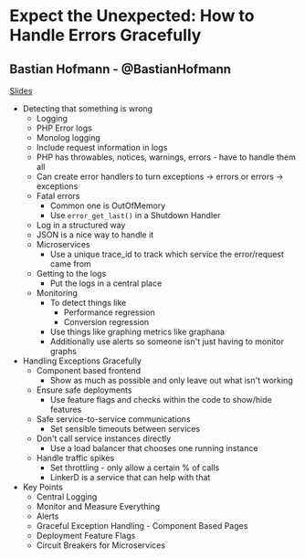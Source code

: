 # Expect the Unexpected: How to Handle Errors Gracefully
## Bastian Hofmann - @BastianHofmann
[Slides](https://speakerdeck.com/bastianhofmann/expect-the-un-expected-how-to-handle-errors-gracefully-1)
- Detecting that something is wrong
    - Logging
    - PHP Error logs
    - Monolog logging
    - Include request information in logs
    - PHP has throwables, notices, warnings, errors - have to handle them all
    - Can create error handlers to turn exceptions -> errors or errors -> exceptions
    - Fatal errors
        - Common one is OutOfMemory
        - Use `error_get_last()` in a Shutdown Handler
    - Log in a structured way
    - JSON is a nice way to handle it
    - Microservices
        - Use a unique trace_id to track which service the error/request came from
    - Getting to the logs
        - Put the logs in a central place
    - Monitoring
        - To detect things like
            - Performance regression
            - Conversion regression
        - Use things like graphing metrics like graphana
        - Additionally use alerts so someone isn't just having to monitor graphs
- Handling Exceptions Gracefully
    - Component based frontend
        - Show as much as possible and only leave out what isn't working
    - Ensure safe deployments
        - Use feature flags and checks within the code to show/hide features
    - Safe service-to-service communications
        - Set sensible timeouts between services
    - Don't call service instances directly
        - Use a load balancer that chooses one running instance
    - Handle traffic spikes
        - Set throttling - only allow a certain % of calls
        - LinkerD is a service that can help with that
- Key Points
    - Central Logging
    - Monitor and Measure Everything
    - Alerts
    - Graceful Exception Handling - Component Based Pages
    - Deployment Feature Flags
    - Circuit Breakers for Microservices
